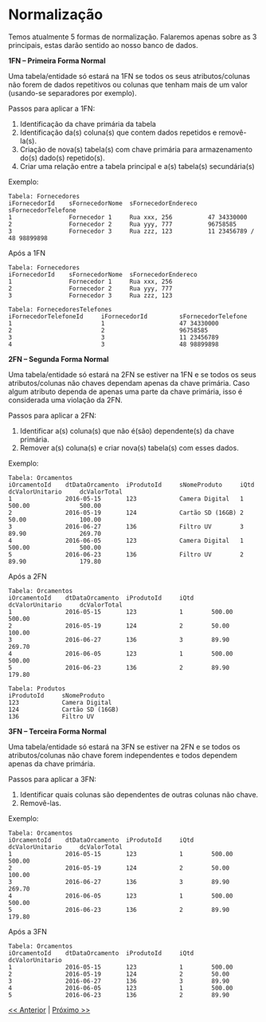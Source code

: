 # Normalização

Temos atualmente 5 formas de normalização. Falaremos apenas sobre as 3 principais, estas darão sentido ao nosso banco de dados.


**1FN – Primeira Forma Normal**

Uma tabela/entidade só estará na 1FN se todos os seus atributos/colunas não forem de dados repetitivos ou colunas que tenham mais de um valor (usando-se separadores por exemplo).

Passos para aplicar a 1FN:

1. Identificação da chave primária da tabela
2. Identificação da(s) coluna(s) que contem dados repetidos e removê-la(s).
3. Criação de nova(s) tabela(s) com chave primária para armazenamento do(s) dado(s) repetido(s).
4. Criar uma relação entre a tabela principal e a(s) tabela(s) secundária(s)

Exemplo:

    Tabela: Fornecedores
    iFornecedorId    sFornecedorNome  sFornecedorEndereco   sFornecedorTelefone
    1                Fornecedor 1     Rua xxx, 256          47 34330000
    2                Fornecedor 2     Rua yyy, 777          96758585
    3                Fornecedor 3     Rua zzz, 123          11 23456789 / 48 98899898

Após a 1FN

    Tabela: Fornecedores
    iFornecedorId    sFornecedorNome  sFornecedorEndereco
    1                Fornecedor 1     Rua xxx, 256
    2                Fornecedor 2     Rua yyy, 777
    3                Fornecedor 3     Rua zzz, 123

    Tabela: FornecedoresTelefones
    iFornecedorTelefoneId     iFornecedorId         sFornecedorTelefone
    1                         1                     47 34330000
    2                         2                     96758585
    3                         3                     11 23456789
    4                         3                     48 98899898


**2FN – Segunda Forma Normal**

Uma tabela/entidade só estará na 2FN se estiver na 1FN e se todos os seus atributos/colunas não chaves dependam apenas da chave primária. Caso algum atributo dependa de apenas uma parte da chave primária, isso é considerada uma violação da 2FN.

Passos para aplicar a 2FN:

1. Identificar a(s) coluna(s) que não é(são) dependente(s) da chave primária.
2. Remover a(s) coluna(s) e criar nova(s) tabela(s) com esses dados.

Exemplo:

    Tabela: Orcamentos
    iOrcamentoId    dtDataOrcamento  iProdutoId     sNomeProduto     iQtd     dcValorUnitario     dcValorTotal
    1               2016-05-15       123            Camera Digital   1        500.00              500.00
    2               2016-05-19       124            Cartão SD (16GB) 2        50.00               100.00
    3               2016-06-27       136            Filtro UV        3        89.90               269.70
    4               2016-06-05       123            Camera Digital   1        500.00              500.00
    5               2016-06-23       136            Filtro UV        2        89.90               179.80

Após a 2FN

    Tabela: Orcamentos
    iOrcamentoId    dtDataOrcamento  iProdutoId     iQtd     dcValorUnitario     dcValorTotal
    1               2016-05-15       123            1        500.00              500.00
    2               2016-05-19       124            2        50.00               100.00
    3               2016-06-27       136            3        89.90               269.70
    4               2016-06-05       123            1        500.00              500.00
    5               2016-06-23       136            2        89.90               179.80

    Tabela: Produtos
    iProdutoId     sNomeProduto
    123            Camera Digital
    124            Cartão SD (16GB)
    136            Filtro UV

**3FN – Terceira Forma Normal**

Uma tabela/entidade só estará na 3FN se estiver na 2FN e se todos os atributos/colunas não chave forem independentes e todos dependem apenas da chave primária.

Passos para aplicar a 3FN:

1. Identificar quais colunas são dependentes de outras colunas não chave.
2. Removê-las.

Exemplo:

    Tabela: Orcamentos
    iOrcamentoId    dtDataOrcamento  iProdutoId     iQtd     dcValorUnitario     dcValorTotal
    1               2016-05-15       123            1        500.00              500.00
    2               2016-05-19       124            2        50.00               100.00
    3               2016-06-27       136            3        89.90               269.70
    4               2016-06-05       123            1        500.00              500.00
    5               2016-06-23       136            2        89.90               179.80

Após a 3FN

    Tabela: Orcamentos
    iOrcamentoId    dtDataOrcamento  iProdutoId     iQtd     dcValorUnitario
    1               2016-05-15       123            1        500.00
    2               2016-05-19       124            2        50.00
    3               2016-06-27       136            3        89.90
    4               2016-06-05       123            1        500.00
    5               2016-06-23       136            2        89.90

[<< Anterior](https://github.com/agenciasys/as-capacita/blob/master/MySQL/README.md)
|
[Próximo >>](https://github.com/agenciasys/as-capacita/blob/master/MySQL/Relacionamentos.md)
